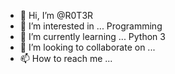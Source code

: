 - 👋 Hi, I’m @R0T3R
- 👀 I’m interested in ... Programming
- 🌱 I’m currently learning ... Python 3
- 💞️ I’m looking to collaborate on ...
- 📫 How to reach me ...

<!---
R0T3R/R0T3R is a ✨ special ✨ repository because its `README.md` (this file) appears on your GitHub profile.
You can click the Preview link to take a look at your changes.
--->

